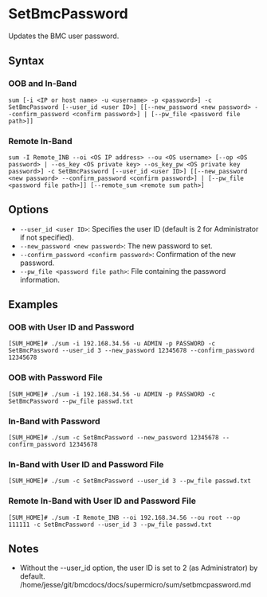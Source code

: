# SetBmcPassword

Updates the BMC user password.

## Syntax

### OOB and In-Band
```
sum [-i <IP or host name> -u <username> -p <password>] -c SetBmcPassword [--user_id <user ID>] [[--new_password <new password> --confirm_password <confirm password>] | [--pw_file <password file path>]]
```

### Remote In-Band
```
sum -I Remote_INB --oi <OS IP address> --ou <OS username> [--op <OS password> | --os_key <OS private key> --os_key_pw <OS private key password>] -c SetBmcPassword [--user_id <user ID>] [[--new_password <new password> --confirm_password <confirm password>] | [--pw_file <password file path>]] [--remote_sum <remote sum path>]
```

## Options

- `--user_id <user ID>`: Specifies the user ID (default is 2 for Administrator if not specified).
- `--new_password <new password>`: The new password to set.
- `--confirm_password <confirm password>`: Confirmation of the new password.
- `--pw_file <password file path>`: File containing the password information.

## Examples

### OOB with User ID and Password
```
[SUM_HOME]# ./sum -i 192.168.34.56 -u ADMIN -p PASSWORD -c SetBmcPassword --user_id 3 --new_password 12345678 --confirm_password 12345678
```

### OOB with Password File
```
[SUM_HOME]# ./sum -i 192.168.34.56 -u ADMIN -p PASSWORD -c SetBmcPassword --pw_file passwd.txt
```

### In-Band with Password
```
[SUM_HOME]# ./sum -c SetBmcPassword --new_password 12345678 --confirm_password 12345678
```

### In-Band with User ID and Password File
```
[SUM_HOME]# ./sum -c SetBmcPassword --user_id 3 --pw_file passwd.txt
```

### Remote In-Band with User ID and Password File
```
[SUM_HOME]# ./sum -I Remote_INB --oi 192.168.34.56 --ou root --op 111111 -c SetBmcPassword --user_id 3 --pw_file passwd.txt
```

## Notes

- Without the --user_id option, the user ID is set to 2 (as Administrator) by default.</content>
<parameter name="filePath">/home/jesse/git/bmcdocs/docs/supermicro/sum/setbmcpassword.md